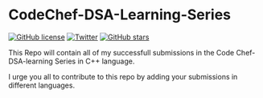 # CodeChef-DSA-Learning-Series
[![GitHub license](https://img.shields.io/github/license/themohitpapneja/CodeChef-DSA-Learning-Series)](https://github.com/themohitpapneja/CodeChef-DSA-Learning-Series/blob/master/LICENSE) <a href="https://twitter.com/intent/tweet?text=Check out this awesome repository that I found. :&url=https%3A%2F%2Fgithub.com%2Fthemohitpapneja%2FCodeChef-DSA-Learning-Series"><img alt="Twitter" src="https://img.shields.io/twitter/url?style=social&url=https%3A%2F%2Fgithub.com%2Fthemohitpapneja%2FCodeChef-DSA-Learning-Series"></a> <a href="https://github.com/themohitpapneja/CodeChef-DSA-Learning-Series/stargazers"><img alt="GitHub stars" src="https://img.shields.io/github/stars/themohitpapneja/CodeChef-DSA-Learning-Series?style=social"></a>

This Repo will contain all of my successfull submissions in the Code Chef-DSA-learning Series in C++ language.

I urge you all to contribute to this repo by adding your submissions in different languages.

